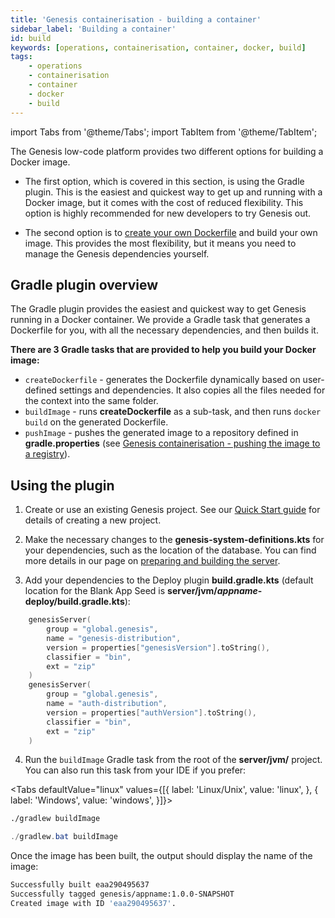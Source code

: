 ```yaml
---
title: 'Genesis containerisation - building a container'
sidebar_label: 'Building a container'
id: build
keywords: [operations, containerisation, container, docker, build]
tags:
    - operations
    - containerisation
    - container
    - docker
    - build
---
```


import Tabs from '@theme/Tabs';
import TabItem from '@theme/TabItem';

The Genesis low-code platform provides two different options for building a Docker image.

- The first option, which is covered in this section, is using the Gradle plugin. This is the easiest and quickest way to get up and running with a Docker image, but it comes with the cost of reduced flexibility. This option is highly recommended for new developers to try Genesis out.

- The second option is to [create your own Dockerfile](../../../operations/containerisation/dockerfile/) and build your own image. This provides the most flexibility, but it means you need to manage the Genesis dependencies yourself.

## Gradle plugin overview

The Gradle plugin provides the easiest and quickest way to get Genesis running in a Docker container. We provide a Gradle task that generates a Dockerfile for you, with all the necessary dependencies, and then builds it.

**There are 3 Gradle tasks that are provided to help you build your Docker image:**

- `createDockerfile` - generates the Dockerfile dynamically based on user-defined settings and dependencies. It also copies all the files needed for the context into the same folder.
- `buildImage` - runs **createDockerfile** as a sub-task, and then runs `docker build` on the generated Dockerfile.
- `pushImage` - pushes the generated image to a repository defined in **gradle.properties** (see [Genesis containerisation - pushing the image to a registry](../../../operations/containerisation/pushing/)).

## Using the plugin

1. Create or use an existing Genesis project. See our [Quick Start guide](../../../getting-started/quick-start/create-a-new-project/) for details of creating a new project.

2. Make the necessary changes to the **genesis-system-definitions.kts** for your dependencies, such as the location of the database. You can find more details in our page on [preparing and building the server](../../../getting-started/quick-start/prepare-the-server-and-build/).

3. Add your dependencies to the Deploy plugin **build.gradle.kts** (default location for the Blank App Seed is **server/jvm/***appname***-deploy/build.gradle.kts**):

```kotlin
    genesisServer(
        group = "global.genesis",
        name = "genesis-distribution",
        version = properties["genesisVersion"].toString(),
        classifier = "bin",
        ext = "zip"
    )
    genesisServer(
        group = "global.genesis",
        name = "auth-distribution",
        version = properties["authVersion"].toString(),
        classifier = "bin",
        ext = "zip"
    )
```

4. Run the `buildImage` Gradle task from the root of the **server/jvm/** project. You can also run this task from your IDE if you prefer:

<Tabs defaultValue="linux" values={[{ label: 'Linux/Unix', value: 'linux', }, { label: 'Windows', value: 'windows', }]}>
<TabItem value="linux">

```bash
./gradlew buildImage
```

</TabItem>
<TabItem value="windows">

```powershell
./gradlew.bat buildImage
```

</TabItem>
</Tabs>

Once the image has been built, the output should display the name of the image:

```bash
Successfully built eaa290495637
Successfully tagged genesis/appname:1.0.0-SNAPSHOT
Created image with ID 'eaa290495637'.
```

